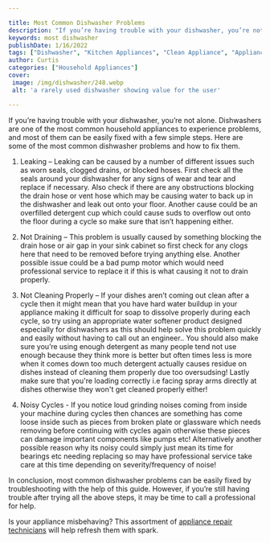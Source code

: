 ```yaml
---

title: Most Common Dishwasher Problems
description: "If you’re having trouble with your dishwasher, you’re not alone. Dishwashers are one of the most common household appliances to ex...keep going and find out"
keywords: most dishwasher
publishDate: 1/16/2022
tags: ["Dishwasher", "Kitchen Appliances", "Clean Appliance", "Appliance Guide"]
author: Curtis
categories: ["Household Appliances"]
cover: 
 image: /img/dishwasher/248.webp
 alt: 'a rarely used dishwasher showing value for the user'

---
```


If you’re having trouble with your dishwasher, you’re not alone. Dishwashers are one of the most common household appliances to experience problems, and most of them can be easily fixed with a few simple steps. Here are some of the most common dishwasher problems and how to fix them.

1. Leaking – Leaking can be caused by a number of different issues such as worn seals, clogged drains, or blocked hoses. First check all the seals around your dishwasher for any signs of wear and tear and replace if necessary. Also check if there are any obstructions blocking the drain hose or vent hose which may be causing water to back up in the dishwasher and leak out onto your floor. Another cause could be an overfilled detergent cup which could cause suds to overflow out onto the floor during a cycle so make sure that isn’t happening either.

2. Not Draining – This problem is usually caused by something blocking the drain hose or air gap in your sink cabinet so first check for any clogs here that need to be removed before trying anything else. Another possible issue could be a bad pump motor which would need professional service to replace it if this is what causing it not to drain properly. 

3. Not Cleaning Properly – If your dishes aren’t coming out clean after a cycle then it might mean that you have hard water buildup in your appliance making it difficult for soap to dissolve properly during each cycle, so try using an appropriate water softener product designed especially for dishwashers as this should help solve this problem quickly and easily without having to call out an engineer.. You should also make sure you’re using enough detergent as many people tend not use enough because they think more is better but often times less is more when it comes down too much detergent actually causes residue on dishes instead of cleaning them properly due too oversudsing! Lastly make sure that you're loading correctly i.e facing spray arms directly at dishes otherwise they won't get cleaned properly either! 

4. Noisy Cycles - If you notice loud grinding noises coming from inside your machine during cycles then chances are something has come loose inside such as pieces from broken plate or glassware which needs removing before continuing with cycles again otherwise these pieces can damage important components like pumps etc! Alternatively another possible reason why its noisy could simply just mean its time for bearings etc needing replacing so may have professional service take care at this time depending on severity/frequency of noise! 

In conclusion, most common dishwasher problems can be easily fixed by troubleshooting with the help of this guide. However, if you’re still having trouble after trying all the above steps, it may be time to call a professional for help.

Is your appliance misbehaving? This assortment of <a href="/pages/appliance-repair-technicians/">appliance repair technicians</a> will help refresh them with spark.